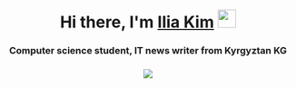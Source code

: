 <h1 align="center">Hi there, I'm <a href="https://daniilshat.ru/" target="_blank">Ilia Kim</a> 
<img src="https://github.com/blackcater/blackcater/raw/main/images/Hi.gif" height="32"/></h1>
<h3 align="center" color="#fa8e47">Computer science student, IT news writer from Kyrgyztan KG</h3>
<h3 align="center"><img src="https://readme-typing-svg.herokuapp.com?color=%2336BCF7&lines=Computer+science+student" /></h3>
